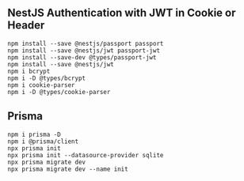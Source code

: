 ## NestJS Authentication with JWT in Cookie or Header

```
npm install --save @nestjs/passport passport
npm install --save @nestjs/jwt passport-jwt
npm install --save-dev @types/passport-jwt
npm install --save @nestjs/jwt
npm i bcrypt
npm i -D @types/bcrypt
npm i cookie-parser
npm i -D @types/cookie-parser
```

## Prisma

```
npm i prisma -D
npm i @prisma/client
npx prisma init
npx prisma init --datasource-provider sqlite
npx prisma migrate dev
npx prisma migrate dev --name init
```